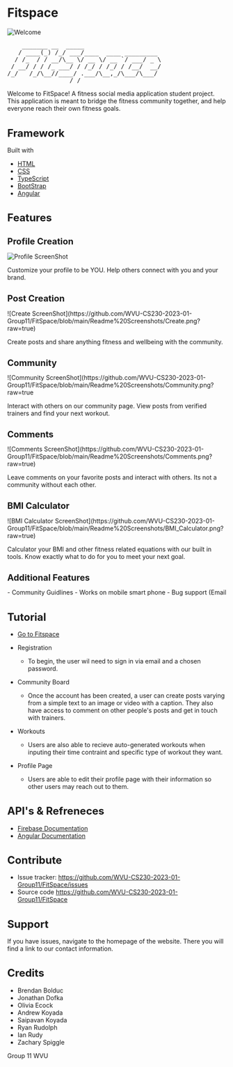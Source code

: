 # Fitspace
![Welcome](https://github.com/WVU-CS230-2023-01-Group11/FitSpace/blob/main/Readme%20Screenshots/Home.png?raw=true)

<pre>
    _______ __  _____                     
   / ____(_) /_/ ___/____  ____ _________ 
  / /_  / / __/\__ \/ __ \/ __ `/ ___/ _ \
 / __/ / / /_ ___/ / /_/ / /_/ / /__/  __/
/_/   /_/\__//____/ .___/\__,_/\___/\___/ 
                 /_/                      
</pre>
Welcome to FitSpace! A fitness social media application student project. 
This application is meant to bridge the fitness community together, and help everyone reach their own fitness goals.

<h1 style = "font-size: 24px;"><strong>Framework</strong></h1>

Built with
- <a href="https://www.w3schools.com/html/"> HTML</a>
- <a href="https://www.w3schools.com/css/default.asp">CSS</a>
- <a href="https://www.typescriptlang.org/">TypeScript</a>
- <a href="https://getbootstrap.com/">BootStrap</a>
- <a href="https://angular.io/">Angular</a>


<h1 style = "font-size: 24px;"><strong>Features</strong></h1>

<h1 style = "font-size: 20px;"><strong>Profile Creation</strong></h1>

![Profile ScreenShot](https://github.com/WVU-CS230-2023-01-Group11/FitSpace/blob/main/Readme%20Screenshots/Profile.png?raw=true)

Customize your profile to be YOU. Help others connect with you and your brand.

<h1 style = "font-size: 20px;"><strong>Post Creation</strong></h1>
![Create ScreenShot](https://github.com/WVU-CS230-2023-01-Group11/FitSpace/blob/main/Readme%20Screenshots/Create.png?raw=true)

Create posts and share anything fitness and wellbeing with the community.

<h1 style = "font-size: 20px;"><strong>Community</strong></h1>
![Community ScreenShot](https://github.com/WVU-CS230-2023-01-Group11/FitSpace/blob/main/Readme%20Screenshots/Community.png?raw=true

Interact with others on our community page. View posts from verified trainers and find your next workout.

<h1 style = "font-size: 20px;"><strong>Comments</strong></h1>
![Comments ScreenShot](https://github.com/WVU-CS230-2023-01-Group11/FitSpace/blob/main/Readme%20Screenshots/Comments.png?raw=true)

Leave comments on your favorite posts and interact with others. Its not a community without each other.

<h1 style = "font-size: 20px;"><strong>BMI Calculator</strong></h1>
![BMI Calculator ScreenShot](https://github.com/WVU-CS230-2023-01-Group11/FitSpace/blob/main/Readme%20Screenshots/BMI_Calculator.png?raw=true)

Calculator your BMI and other fitness related equations with our built in tools. Know exactly what to do for you to meet your next goal.


<h1 style = "font-size: 20px;"><strong>Additional Features</strong></h1> 
- Community Guidlines
- Works on mobile smart phone
- Bug support (Email


<h1 style = "font-size: 24px;"><strong>Tutorial</strong></h1>

- <a href="http://localhost:4200/">Go to Fitspace </a>

- Registration
    - To begin, the user wil need to sign in via email and a chosen password.

- Community Board
    - Once the account has been created, a user can create posts varying from a simple text to an image or video with a caption. They also have access to comment on other people's posts and get in touch with trainers. 

- Workouts
    - Users are also able to recieve auto-generated workouts when inputing their time contraint and specific type of workout they want. 

- Profile Page
    - Users are able to edit their profile page with their information so other users may reach out to them.


<h1 style = "font-size: 24px;"><strong>API's & Refreneces </strong></h1>

- <a href="https://firebase.google.com/docs/"> Firebase Documentation</a>
- <a href="https://angular.io/docs"> Angular Documentation</a>

<h1 style = "font-size: 24px;"><strong>Contribute</strong></h1>


- Issue tracker: <a href="https://github.com/WVU-CS230-2023-01-Group11/FitSpace/issues"> https://github.com/WVU-CS230-2023-01-Group11/FitSpace/issues </a>
- Source code <a href="https://github.com/WVU-CS230-2023-01-Group11/FitSpace" >https://github.com/WVU-CS230-2023-01-Group11/FitSpace</a>

<h1 style = "font-size: 24px;"><strong>Support</strong></h1>


If you have issues, navigate to the homepage of the website. There you will find a link to our contact information. 

<!-- <h1 style = "font-size: 24px;"><strong>Known Issues</strong></h1>

- examples...
- ...
- ... -->


<h1 style = "font-size: 24px;"><strong>Credits</strong></h1>


- Brendan Bolduc
- Jonathan Dofka
- Olivia Ecock
- Andrew Koyada
- Saipavan Koyada
- Ryan Rudolph
- Ian Rudy
- Zachary Spiggle

Group 11 WVU
